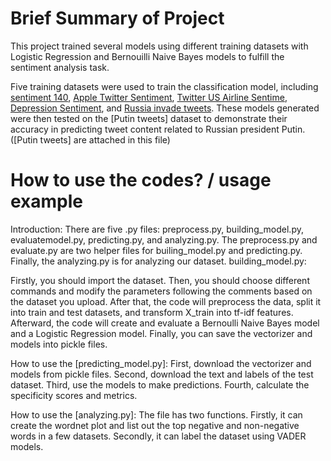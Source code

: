 # Brief Summary of Project

This project trained several models using different training datasets with Logistic Regression and Bernouilli Naive Bayes models to fulfill the sentiment analysis task. 

Five training datasets were used to train the classification model, including [sentiment 140], [Apple Twitter Sentiment], [Twitter US Airline Sentime], [Depression Sentiment], and [Russia invade tweets]. These models generated were then tested on the [Putin tweets] dataset to demonstrate their accuracy in predicting tweet content related to Russian president Putin. ([Putin tweets] are attached in this file) 

[sentiment 140]: https://www.kaggle.com/datasets/kazanova/sentiment140
[Apple Twitter Sentiment]: https://data.world/crowdflower/apple-twitter-sentiment/workspace/file?filename=Apple-Twitter-Sentiment-DFE.csv
[Twitter US Airline Sentime]: https://www.kaggle.com/datasets/crowdflower/twitter-airline-sentiment
[Depression Sentiment]: https://www.kaggle.com/code/tarunkumar120/twitter-tweet-sentiment-analysis-96-accuracy
[Russia invade tweets]: https://www.kaggle.com/datasets/towhidultonmoy/russia-vs-ukraine-tweets-datasetdaily-updated


# How to use the codes? / usage example

Introduction: There are five .py files: preprocess.py, building_model.py, evaluatemodel.py, predicting.py, and analyzing.py. The preprocess.py and evaluate.py are two helper files for builing_model.py and predicting.py. Finally, the analyzing.py is for analyzing our dataset.
building_model.py:

Firstly, you should import the dataset. Then, you should choose different commands and modify the parameters following the comments based on the dataset you upload. After that, the code will preprocess the data, split it into train and test datasets, and transform X_train into tf-idf features. Afterward, the code will create and evaluate a Bernoulli Naive Bayes model and a Logistic Regression model. Finally, you can save the vectorizer and models into pickle files.

How to use the [predicting_model.py]:
First, download the vectorizer and models from pickle files. Second, download the text and labels of the test dataset. Third, use the models to make predictions. Fourth, calculate the specificity scores and metrics.

How to use the [analyzing.py]:
The file has two functions. Firstly, it can create the wordnet plot and list out the top negative and non-negative words in a few datasets. Secondly, it can label the dataset using VADER models.
